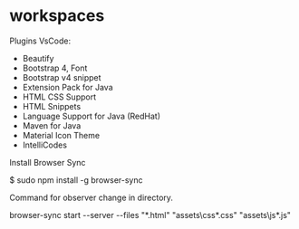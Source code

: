 # workspaces

Plugins VsCode:

* Beautify
* Bootstrap 4, Font
* Bootstrap v4 snippet
* Extension Pack for Java
* HTML CSS Support
* HTML Snippets
* Language Support for Java (RedHat)
* Maven for Java
* Material Icon Theme
* IntelliCodes

Install Browser Sync

$ sudo npm install -g browser-sync

Command for observer change in directory.

browser-sync start --server --files "*.html" "assets\css\*.css" "assets\js\*.js"
